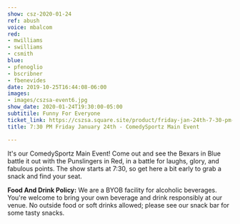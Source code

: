 ```yaml
---
show: csz-2020-01-24
ref: abush
voice: mbalcom
red:
- mwilliams
- swilliams
- csmith
blue:
- pfenoglio
- bscribner
- fbenevides
date: 2019-10-25T16:44:08-06:00
images:
- images/cszsa-event6.jpg
show_date: 2020-01-24T19:30:00-05:00
subtitile: Funny For Everyone
ticket_link: https://cszsa.square.site/product/friday-jan-24th-7-30-pm-comedysportz-main-event/158?cs=true
title: 7:30 PM Friday January 24th - ComedySportz Main Event

---
```

It's our ComedySportz Main Event! Come out and see the Bexars in Blue battle it out with the Punslingers in Red, in a battle for laughs, glory, and fabulous points. The show starts at 7:30, so get here a bit early to grab a snack and find your seat.

**Food And Drink Policy:** We are a BYOB facility for alcoholic beverages. You're welcome to bring your own beverage and drink responsibly at our venue. No outside food or soft drinks allowed; please see our snack bar for some tasty snacks.
